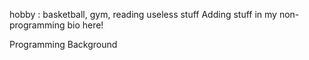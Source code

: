 hobby : basketball, gym, reading useless stuff
Adding stuff in my non-programming bio here!

Programming Background